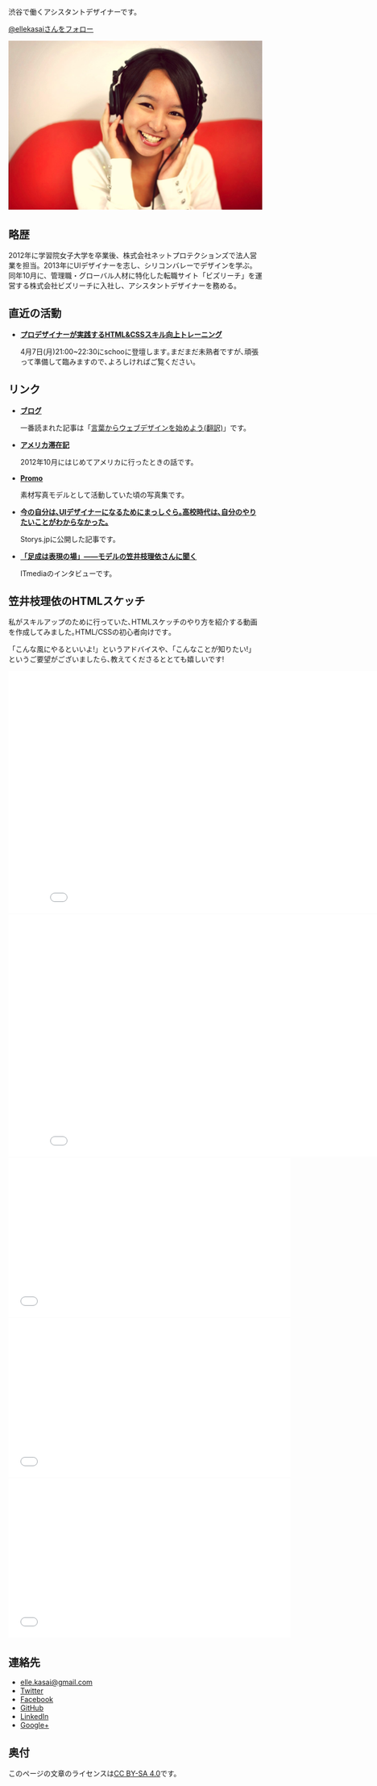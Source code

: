渋谷で働くアシスタントデザイナーです。

<a href="https://twitter.com/ellekasai" class="twitter-follow-button" data-show-screen-name="false" data-show-count="true" data-size="large" data-lang="ja">@ellekasaiさんをフォロー</a>

![Elle Kasai 笠井枝理依](images/ellekasai.jpg)

## 略歴

2012年に学習院女子大学を卒業後、株式会社ネットプロテクションズで法人営業を担当。2013年にUIデザイナーを志し、シリコンバレーでデザインを学ぶ。同年10月に、管理職・グローバル人材に特化した転職サイト「ビズリーチ」を運営する株式会社ビズリーチに入社し、アシスタントデザイナーを務める。

## 直近の活動

* **[プロデザイナーが実践するHTML&CSSスキル向上トレーニング](http://schoo.jp/class/443)**
  
  4月7日(月)21:00~22:30にschooに登壇します｡まだまだ未熟者ですが､頑張って準備して臨みますので､よろしければご覧ください｡

## リンク

* **[ブログ](http://ellekasai.com/)**

  一番読まれた記事は「[言葉からウェブデザインを始めよう(翻訳)](http://ellekasai.com/posts/this-is-a-web-page/)」です。

* **[アメリカ滞在記](http://krizel.ellekasai.com/)**

  2012年10月にはじめてアメリカに行ったときの話です。

* **[Promo](http://promo.ellekasai.com/)**

  素材写真モデルとして活動していた頃の写真集です。

* **[今の自分は､UIデザイナーになるためにまっしぐら｡高校時代は､自分のやりたいことがわからなかった｡](http://storys.jp/story/5047)**

  Storys.jpに公開した記事です。

* **[「足成は表現の場」――モデルの笠井枝理依さんに聞く](http://www.itmedia.co.jp/news/articles/1308/02/news021_2.html)**

  ITmediaのインタビューです。

## 笠井枝理依のHTMLスケッチ

私がスキルアップのために行っていた､HTMLス­ケッチのやり方を紹介する動画を作成­してみました｡HTML/CSSの初心者向けです｡

「こんな風にやるといいよ!」というアドバイスや­､「こんなことが知りたい!」というご要望がございましたら､教えてくださるととても­嬉しいです!

<iframe width="853" height="480" src="//www.youtube.com/embed/038wQNc_j1s?rel=0" frameborder="0" allowfullscreen></iframe><br/>

<iframe width="853" height="480" src="//www.youtube.com/embed/cMTDwuL1Mlk?rel=0" frameborder="0" allowfullscreen></iframe><br/>

<iframe width="560" height="315" src="//www.youtube.com/embed/fMiQomHNAd0" frameborder="0" allowfullscreen></iframe><br/>

<iframe width="560" height="315" src="//www.youtube.com/embed/LI6LxPrs3V8" frameborder="0" allowfullscreen></iframe><br/>

<iframe width="560" height="315" src="//www.youtube.com/embed/Pi_K5wrxb0I" frameborder="0" allowfullscreen></iframe>

## 連絡先

* [elle.kasai@gmail.com](mailto:elle.kasai@gmail.com)
* [Twitter](http://twitter.com/ellekasai)
* [Facebook](http://facebook.com/elle.kasai)
* [GitHub](http://github.com/ellekasai)
* [LinkedIn](http://www.linkedin.com/in/ellekasai)
* [Google+](https://plus.google.com/110578585985399309952?rel=author)

## 奥付

このページの文章のライセンスは<a rel="license" href="http://creativecommons.org/licenses/by-sa/4.0/deed.en_US" >CC BY-SA 4.0</a>です。
